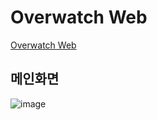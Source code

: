 # Overwatch Web
[Overwatch Web](https://overwatch-sj.netlify.app/)

## 메인화면
![image](https://github.com/user-attachments/assets/243cec35-47ac-4ffb-9388-095676208d19)
